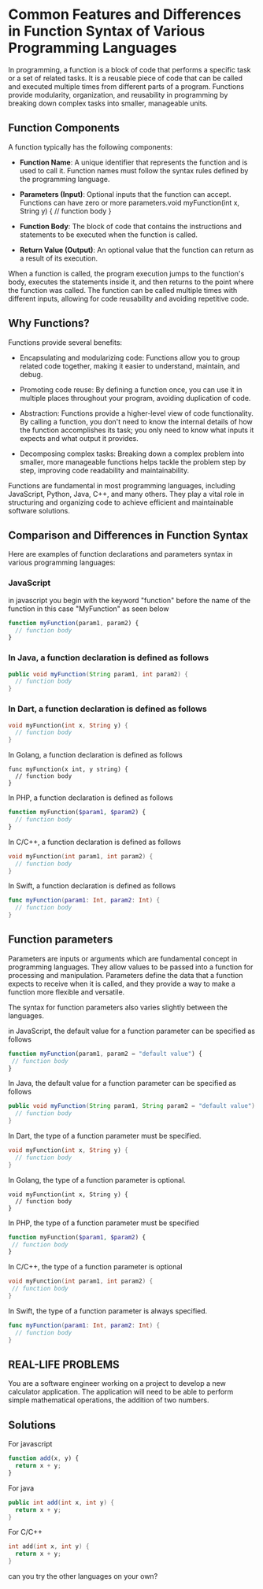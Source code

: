 # Common Features and Differences in Function Syntax of Various Programming Languages

In programming, a function is a block of code that performs a specific task or a set of related tasks. It is a reusable piece of code that can be called and executed multiple times from different parts of a program. Functions provide modularity, organization, and reusability in programming by breaking down complex tasks into smaller, manageable units.

## Function Components

A function typically has the following components:

- **Function Name**: A unique identifier that represents the function and is used to call it. Function names must follow the syntax rules defined by the programming language.

- **Parameters (Input)**: Optional inputs that the function can accept. Functions can have zero or more parameters.void myFunction(int x, String y) {
  // function body
}

- **Function Body**: The block of code that contains the instructions and statements to be executed when the function is called.

- **Return Value (Output)**: An optional value that the function can return as a result of its execution.

When a function is called, the program execution jumps to the function's body, executes the statements inside it, and then returns to the point where the function was called. The function can be called multiple times with different inputs, allowing for code reusability and avoiding repetitive code.

## Why Functions?

Functions provide several benefits:

- Encapsulating and modularizing code: Functions allow you to group related code together, making it easier to understand, maintain, and debug.

- Promoting code reuse: By defining a function once, you can use it in multiple places throughout your program, avoiding duplication of code.

- Abstraction: Functions provide a higher-level view of code functionality. By calling a function, you don't need to know the internal details of how the function accomplishes its task; you only need to know what inputs it expects and what output it provides.

- Decomposing complex tasks: Breaking down a complex problem into smaller, more manageable functions helps tackle the problem step by step, improving code readability and maintainability.

Functions are fundamental in most programming languages, including JavaScript, Python, Java, C++, and many others. They play a vital role in structuring and organizing code to achieve efficient and maintainable software solutions.

## Comparison and Differences in Function Syntax

Here are examples of function declarations and parameters syntax in various programming languages:

### JavaScript

in javascript you begin with the keyword "function" before the name of the function in this case "MyFunction" as seen below

```javascript
function myFunction(param1, param2) {
  // function body
}
```

### In Java, a function declaration is defined as follows

```java
public void myFunction(String param1, int param2) {
  // function body
}
```

### In Dart, a function declaration is defined as follows

```dart
void myFunction(int x, String y) {
  // function body
}

```

In Golang, a function declaration is defined as follows

```golang
func myFunction(x int, y string) {
  // function body
}
```

In PHP, a function declaration is defined as follows

```php
function myFunction($param1, $param2) {
  // function body
}
```

In C/C++, a function declaration is defined as follows

``` C
void myFunction(int param1, int param2) {
  // function body
}
```

In Swift, a function declaration is defined as follows

```swift
func myFunction(param1: Int, param2: Int) {
  // function body
}
```

## Function parameters

 Parameters are inputs or arguments which are fundamental concept in programming languages. They allow values to be passed into a function for processing and manipulation. Parameters define the data that a function expects to receive when it is called, and they provide a way to make a function more flexible and versatile.

The syntax for function parameters also varies slightly between the languages.

 in JavaScript, the default value for a function parameter can be specified as follows

 ```javascript
function myFunction(param1, param2 = "default value") {
  // function body
}
```

In Java, the default value for a function parameter can be specified as follows

```java
public void myFunction(String param1, String param2 = "default value") {
  // function body
}
```

In Dart, the type of a function parameter must be specified.

```dart
void myFunction(int x, String y) {
  // function body
}
```

In Golang, the type of a function parameter is optional.

``` golang
void myFunction(int x, String y) {
  // function body
}
```

 In PHP, the type of a function parameter must be specified

 ```php
function myFunction($param1, $param2) {
  // function body
}
```

 In C/C++, the type of a function parameter is optional

 ```C++
void myFunction(int param1, int param2) {
  // function body
}
```

In Swift, the type of a function parameter is always specified.

```swift
func myFunction(param1: Int, param2: Int) {
  // function body
}
```

## REAL-LIFE PROBLEMS

You are a software engineer working on a project to develop a new calculator application. The application will need to be able to perform simple mathematical operations, the addition of two numbers.

## Solutions

For javascript

```javascript
function add(x, y) {
  return x + y;
}
```

For java

```java
public int add(int x, int y) {
  return x + y;
}
```

For C/C++

```C
int add(int x, int y) {
  return x + y;
}
```

can you try the other languages on your own?
